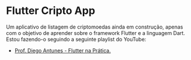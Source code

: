 # Flutter Cripto App

Um aplicativo de listagem de criptomoedas ainda em construção, apenas com o objetivo de aprender sobre o framework Flutter e a linguagem Dart.
Estou fazendo-o seguindo a seguinte playlist do YouTube:

- [Prof. Diego Antunes - Flutter na Prática.](https://www.youtube.com/playlist?list=PL_wKlpKIC9vWCRIgMvH8pbRmX8XVouRv1)